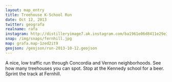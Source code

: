 ```yaml
---
layout: map_entry
title: Treehouse K-School Run
date: Oct 12, 2013
twitter: geografa
realname: rafa
instagram: http://distilleryimage7.ak.instagram.com/ba1961e06d8411e29e3522000a9f18ab_7.jpg
snap: /img/snaps/fernhill.jpg
map: grafa.map-1zed2it9
geojson: /geojson/run-2013-10-12.geojson
---
```

A nice, low traffic run through Concordia and Vernon neighborhoods. See how many treehouses you can spot. Stop at the Kennedy school for a beer. Sprint the track at Fernhill.
